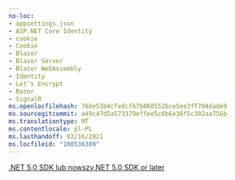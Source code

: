 ```yaml
---
no-loc:
- appsettings.json
- ASP.NET Core Identity
- cookie
- Cookie
- Blazor
- Blazor Server
- Blazor WebAssembly
- Identity
- Let's Encrypt
- Razor
- SignalR
ms.openlocfilehash: 76be53b4cfedcf67b068552bce5ee3ff704dade9
ms.sourcegitcommit: a49c47d5a573379effee5c6b6e36f5c302aa756b
ms.translationtype: MT
ms.contentlocale: pl-PL
ms.lasthandoff: 02/16/2021
ms.locfileid: "100536389"
---
```

[<span data-ttu-id="90b51-101">.NET 5,0 SDK lub nowszy</span><span class="sxs-lookup"><span data-stu-id="90b51-101">.NET 5.0 SDK or later</span></span>](https://dotnet.microsoft.com/download/dotnet/5.0)
